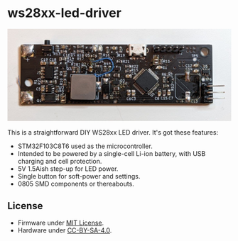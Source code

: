 # ws28xx-led-driver

![Rev 3](./media/rev3.jpg)

This is a straightforward DIY WS28xx LED driver. It's got these features:

- STM32F103C8T6 used as the microcontroller.
- Intended to be powered by a single-cell Li-ion battery, with USB charging and
  cell protection.
- 5V 1.5Aish step-up for LED power.
- Single button for soft-power and settings.
- 0805 SMD components or thereabouts.

## License

- Firmware under [MIT License](./firmware/LICENSE.md).
- Hardware under [CC-BY-SA-4.0](./hardware/LICENSE.md).
